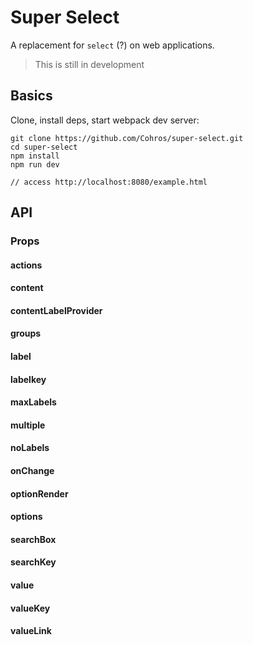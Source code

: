# Super Select
A replacement for `select` (?) on web applications.

> This is still in development

## Basics
Clone, install deps, start webpack dev server:

```
git clone https://github.com/Cohros/super-select.git
cd super-select
npm install
npm run dev

// access http://localhost:8080/example.html
```

## API
### Props
#### actions
#### content
#### contentLabelProvider
#### groups
#### label
#### labelkey
#### maxLabels
#### multiple
#### noLabels
#### onChange
#### optionRender
#### options
#### searchBox
#### searchKey
#### value
#### valueKey
#### valueLink